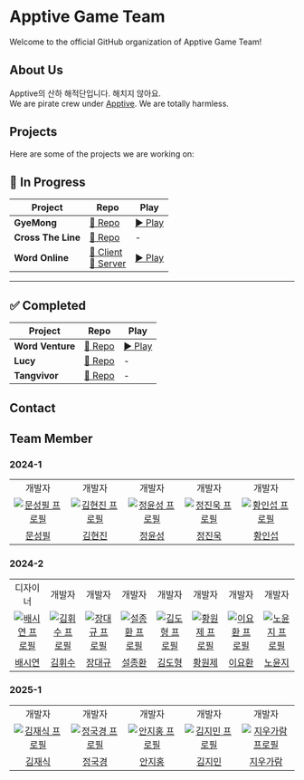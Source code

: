 # Apptive Game Team

Welcome to the official GitHub organization of Apptive Game Team!

## About Us
Apptive의 산하 해적단입니다. 해치지 않아요.<br/>
We are pirate crew under [Apptive](https://github.com/ApptiveDev). We are totally harmless.

## Projects
Here are some of the projects we are working on:

## 🔨 In Progress

| Project | Repo | Play |
|---------|------|------|
| **GyeMong** | [📂 Repo](https://github.com/Apptive-Game-Team/GyeMong) | [▶️ Play](https://apptive-game-team.github.io/GyeMong_Play/) |
| **Cross The Line** | [📂 Repo](https://github.com/Apptive-Game-Team/Cross-The-Line) | - |
| **Word Online** | [📂 Client](https://github.com/Apptive-Game-Team/WordOnlineClient)<br>[📂 Server](https://github.com/Apptive-Game-Team/WordOnlineServer) | [▶️ Play](https://apptive-game-team.github.io/WordOnline_Play/) |

---

## ✅ Completed

| Project | Repo | Play |
|---------|------|------|
| **Word Venture** | [📂 Repo](https://github.com/Apptive-Game-Team/WordVenture) | [▶️ Play](https://apptive-game-team.github.io/WordVenture_Play/) |
| **Lucy** | [📂 Repo](https://github.com/Apptive-Game-Team/Lucy) | - |
| **Tangvivor** | [📂 Repo](https://github.com/Apptive-Game-Team/tangvivor) | - |


## Contact


## Team Member
### 2024-1
<table>
        <tr>
    <td align="center">
        개발자
      </a>
    </td>
    <td align="center">
        개발자
      </a>
    </td>
    <td align="center">
        개발자
      </a>
    </td>
    <td align="center">
        개발자
      </a>
    </td>
    <td align="center">
        개발자
      </a>
  </tr>
  <tr>
    <td align="center" width="200px">
      <a href="https://github.com/Monolong" target="_blank">
        <img src="https://avatars.githubusercontent.com/u/83206119?v=4" alt="문성필 프로필" />
      </a>
    </td>
    <td align="center" width="200px">
      <a href="https://github.com/Gimlocal" target="_blank">
        <img src="https://avatars.githubusercontent.com/u/127363458?v=4" alt="김현진 프로필" />
      </a>
    </td>
    <td align="center" width="200px">
      <a href="https://github.com/dev-yunseong" target="_blank">
        <img src="https://avatars.githubusercontent.com/u/88422717?v=4" alt="정윤성 프로필" />
      </a>
    </td>
    <td align="center" width="200px">
      <a href="https://github.com/Jinwook700" target="_blank">
        <img src="https://avatars.githubusercontent.com/u/127014921?v=4" alt="정진욱 프로필" />
      </a>
    </td>
    <td align="center" width="200px">
      <a href="https://github.com/hwanginseop" target="_blank">
        <img src="https://avatars.githubusercontent.com/u/163392234?v=4" alt="황인섭 프로필" />
      </a>
    </td>
  </tr>
  <tr>
    <td align="center">
      <a href="https://github.com/Monolong" target="_blank">
        문성필
      </a>
    </td>
    <td align="center">
      <a href="https://github.com/Gimlocal" target="_blank">
        김현진
      </a>
    </td>
    <td align="center">
      <a href="https://github.com/YunseongJeong" target="_blank">
        정윤성
      </a>
    </td>
    <td align="center">
      <a href="https://github.com/Jinwook700" target="_blank">
        정진욱
      </a>
    </td>
    <td align="center">
      <a href="https://github.com/hwanginseop" target="_blank">
        황인섭
      </a>
    </td>
  </tr>
</table>

### 2024-2

<table>
          <tr>
    <td align="center">
        디자이너
      </a>
    </td>
    <td align="center">
        개발자
      </a>
    </td>
    <td align="center">
        개발자
      </a>
    </td>
    <td align="center">
        개발자
      </a>
    </td>
    <td align="center">
        개발자
      </a>
    </td>
    <td align="center">
        개발자
      </a>
    </td>
    <td align="center">
        개발자
      </a>
    </td>
    <td align="center">
        개발자
      </a>
    </td>
  <tr>
      </td>
    <td align="center" width="200px">
      <a href="https://github.com/cheese1006" target="_blank">
        <img src="https://avatars.githubusercontent.com/u/181458108?v=4" alt="배시연 프로필" />
      </a>
    </td>    
      </td>
    <td align="center" width="200px">
      <a href="https://github.com/snorlax914" target="_blank">
        <img src="https://avatars.githubusercontent.com/u/124159686?v=4" alt="김휘수 프로필" />
      </a>
    </td>    
      </td>
    <td align="center" width="200px">
      <a href="https://github.com/jdkyu44" target="_blank">
        <img src="https://avatars.githubusercontent.com/u/173862139?v=4" alt="장대규 프로필" />
      </a>
    </td>    
      </td>
    <td align="center" width="200px">
      <a href="https://github.com/sul1074" target="_blank">
        <img src="https://avatars.githubusercontent.com/u/144888312?v=4" alt="설종환 프로필" />
      </a>
    </td>    
      </td>
    <td align="center" width="200px">
      <a href="https://github.com/dohyoi" target="_blank">
        <img src="https://avatars.githubusercontent.com/u/165551215?v=4" alt="김도형 프로필" />
      </a>
    </td>    
      </td>
    <td align="center" width="200px">
      <a href="https://github.com/reductant01" target="_blank">
        <img src="https://avatars.githubusercontent.com/u/150095806?v=4" alt="황원제 프로필" />
      </a>
    </td>    
      </td>
    <td align="center" width="200px">
      <a href="https://github.com/Vackam" target="_blank">
        <img src="https://avatars.githubusercontent.com/u/53655740?v=4" alt="이요환 프로필" />
      </a>
    </td>    
      </td>
    <td align="center" width="200px">
      <a href="https://github.com/yj0602" target="_blank">
        <img src="https://avatars.githubusercontent.com/u/169279674?v=4" alt="노윤지 프로필" />
      </a>
    </td>    
  </tr>
    <tr>
    <td align="center">
      <a href="https://github.com/cheese1006" target="_blank">
        배시연
      </a>
    </td>
    <td align="center">
      <a href="https://github.com/snorlax914" target="_blank">
        김휘수
      </a>
    </td>
    <td align="center">
      <a href="https://github.com/jdkyu44" target="_blank">
        장대규
      </a>
    </td>
    <td align="center">
      <a href="https://github.com/sul1074" target="_blank">
        설종환
      </a>
    </td>
    <td align="center">
      <a href="https://github.com/dohyoi" target="_blank">
        김도형
      </a>
    </td>
    <td align="center">
      <a href="https://github.com/reductant01" target="_blank">
        황원제
      </a>
    </td>
    <td align="center">
      <a href="https://github.com/Vackam" target="_blank">
        이요환
      </a>
    </td>
    <td align="center">
      <a href="https://github.com/yj0602" target="_blank">
        노윤지
      </a>
    </td>
    </tr>
</table>

### 2025-1

<table>
          <tr>
    <td align="center">
        개발자
      </a>
    </td>
    <td align="center">
        개발자
      </a>
    </td>
    <td align="center">
        개발자
      </a>
    </td>
    <td align="center">
        개발자
      </a>
    </td>
    <td align="center">
        개발자
      </a>
    </td>
  <tr>
      </td>
    <td align="center" width="200px">
      <a href="https://github.com/KimJ6" target="_blank">
        <img src="https://avatars.githubusercontent.com/u/125845014?v=4" alt="김재식 프로필" />
      </a>
    </td>    
      </td>
    <td align="center" width="200px">
      <a href="https://github.com/jungse8609" target="_blank">
        <img src="https://avatars.githubusercontent.com/u/69056797?v=4" alt="정국경 프로필" />
      </a>
    </td>    
      </td>
    <td align="center" width="200px">
      <a href="https://github.com/anjihong" target="_blank">
        <img src="https://avatars.githubusercontent.com/u/85050405?v=4" alt="안지홍 프로필" />
      </a>
    </td>     
      </td>
    <td align="center" width="200px">
      <a href="https://github.com/Jimin-K04" target="_blank">
        <img src="https://avatars.githubusercontent.com/u/173872163?v=4" alt="김지민 프로필" />
      </a>
    </td>
      </td>
    <td align="center" width="200px">
      <a href="https://github.com/GaMaius" target="_blank">
        <img src="https://avatars.githubusercontent.com/u/109564500?v=4" alt="지우가람 프로필" />
      </a>
    </td>   
  </tr>
    <tr>
    <td align="center">
      <a href="https://github.com/jungse8609" target="_blank">
        김재식
      </a>
    </td>
    <td align="center">
      <a href="https://github.com/jungse8609" target="_blank">
        정국경
      </a>
    </td>
    <td align="center">
      <a href="https://github.com/jungse8609" target="_blank">
        안지홍
      </a>
    </td>
    <td align="center">
      <a href="https://github.com/jungse8609" target="_blank">
        김지민
      </a>
    </td>
    <td align="center">
      <a href="https://github.com/jungse8609" target="_blank">
        지우가람
      </a>
    </td>
    </tr>
</table>
